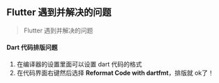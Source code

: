 ## Flutter 遇到并解决的问题
> Flutter 遇到并解决的问题


#### Dart 代码排版问题

1. 在编译器的设置里面可以设置 dart 代码的格式
2. 在代码界面右键然后选择 **Reformat Code with dartfmt**，排版就 ok了！
